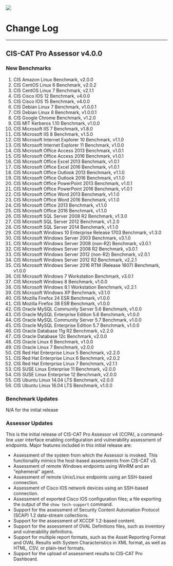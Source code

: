 ![](http://i.imgur.com/5yZfZi5.jpg)

# Change Log #

----------

## CIS-CAT Pro Assessor v4.0.0 ##
### New Benchmarks ###
 1. CIS Amazon Linux Benchmark, v2.0.0
 2. CIS CentOS Linux 6 Benchmark, v2.0.2
 3. CIS CentOS Linux 7 Benchmark, v2.1.1
 4. CIS Cisco IOS 12 Benchmark, v4.0.0
 5. CIS Cisco IOS 15 Benchmark, v4.0.0
 6. CIS Debian Linux 7 Benchmark, v1.0.0.1
 7. CIS Debian Linux 8 Benchmark, v1.0.0.1
 8. CIS Google Chrome Benchmark, v1.2.0
 9. CIS MIT Kerberos 1.10 Benchmark, v1.0.0
10. CIS Microsoft IIS 7 Benchmark, v1.8.0
11. CIS Microsoft IIS 8 Benchmark, v1.5.0
12. CIS Microsoft Internet Explorer 10 Benchmark, v1.1.0
13. CIS Microsoft Internet Explorer 11 Benchmark, v1.0.0
14. CIS Microsoft Office Access 2013 Benchmark, v1.0.1
15. CIS Microsoft Office Access 2016 Benchmark, v1.0.1
16. CIS Microsoft Office Excel 2013 Benchmark, v1.0.1
17. CIS Microsoft Office Excel 2016 Benchmark, v1.0.1
18. CIS Microsoft Office Outlook 2013 Benchmark, v1.1.0
19. CIS Microsoft Office Outlook 2016 Benchmark, v1.1.0
20. CIS Microsoft Office PowerPoint 2013 Benchmark, v1.0.1
21. CIS Microsoft Office PowerPoint 2016 Benchmark, v1.0.1
22. CIS Microsoft Office Word 2013 Benchmark, v1.1.0
23. CIS Microsoft Office Word 2016 Benchmark, v1.1.0
24. CIS Microsoft Office 2013 Benchmark, v1.1.0
25. CIS Microsoft Office 2016 Benchmark, v1.1.0
26. CIS Microsoft SQL Server 2008 R2 Benchmark, v1.3.0
27. CIS Microsoft SQL Server 2012 Benchmark, v1.2.0
28. CIS Microsoft SQL Server 2014 Benchmark, v1.1.0
29. CIS Microsoft Windows 10 Enterprise Release 1703 Benchmark, v1.3.0
30. CIS Microsoft Windows Server 2003 Benchmark, v3.1.0
31. CIS Microsoft Windows Server 2008 (non-R2) Benchmark, v3.0.1
32. CIS Microsoft Windows Server 2008 R2 Benchmark, v3.0.1
33. CIS Microsoft Windows Server 2012 (non-R2) Benchmark, v2.0.1
34. CIS Microsoft Windows Server 2012 R2 Benchmark, v2.2.1
35. CIS Microsoft Windows Server 2016 RTM (Release 1607) Benchmark, v1.0.0
36. CIS Microsoft Windows 7 Workstation Benchmark, v3.0.1
37. CIS Microsoft Windows 8 Benchmark, v1.0.0
38. CIS Microsoft Windows 8.1 Workstation Benchmark, v2.2.1
39. CIS Microsoft Windows XP Benchmark, v3.1.0
40. CIS Mozilla Firefox 24 ESR Benchmark, v1.0.0
41. CIS Mozilla Firefox 38 ESR Benchmark, v1.0.0
42. CIS Oracle MySQL Community Server 5.6 Benchmark, v1.0.0
43. CIS Oracle MySQL Enterprise Edition 5.6 Benchmark, v1.0.0
44. CIS Oracle MySQL Community Server 5.7 Benchmark, v1.0.0
45. CIS Oracle MySQL Enterprise Edition 5.7 Benchmark, v1.0.0
46. CIS Oracle Database 11g R2 Benchmark, v2.2.0
47. CIS Oracle Database 12c Benchmark, v2.0.0
48. CIS Oracle Linux 6 Benchmark, v1.0.0
49. CIS Oracle Linux 7 Benchmark, v2.0.0
50. CIS Red Hat Enterprise Linux 5 Benchmark, v2.2.0
51. CIS Red Hat Enterprise Linux 6 Benchmark, v2.0.2
52. CIS Red Hat Enterprise Linux 7 Benchmark, v2.1.1
53. CIS SUSE Linux Enterprise 11 Benchmark, v2.0.0
54. CIS SUSE Linux Enterprise 12 Benchmark, v2.0.0
55. CIS Ubuntu Linux 14.04 LTS Benchmark, v2.0.0
56. CIS Ubuntu Linux 16.04 LTS Benchmark, v1.0.0

### Benchmark Updates ###
N/A for the initial release

### Assessor Updates ###
This is the initial release of CIS-CAT Pro Assessor v4 (CCPA), a command-line user interface enabling configuration and vulnerability assessment of endpoints.  Major features included in this initial release are:

- Assessment of the system from which the Assessor is invoked.  This functionality mimics the host-based assessments from CIS-CAT v3.
- Assessment of remote Windows endpoints using WinRM and an "ephemeral" agent.
- Assessment of remote Unix/Linux endpoints using an SSH-based connection.
- Assessment of Cisco IOS network devices using an SSH-based connection.
- Assessment of exported Cisco IOS configuration files; a file exporting the output of the `show tech-support` command.
- Support for the assessment of Security Content Automation Protocol (SCAP) 1.2 data-stream collections.
- Support for the assessment of XCCDF 1.2-based content.
- Support for the assessment of OVAL Definitions files, such as inventory and vulnerability definitions.
- Support for multiple report formats, such as the Asset Reporting Format and OVAL Results with System Characteristics in XML format, as well as HTML, CSV, or plain-text formats.
- Support for the upload of assessment results to CIS-CAT Pro Dashboard.